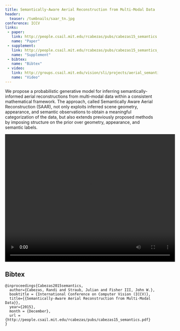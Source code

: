 ```yaml
---
title: Semantically-Aware Aerial Reconstruction from Multi-Modal Data
header:
  teaser: /tumbnails/saar_tn.jpg
conference: ICCV
links: 
 - paper: 
   link: http://people.csail.mit.edu/rcabezas/pubs/cabezas15_semantics.pdf
   name: "Paper"
 - supplement: 
   link: http://people.csail.mit.edu/rcabezas/pubs/cabezas15_semantics_sup.pdf
   name: "Supplement"
 - bibtex: 
   name: "Bibtex"
 - video: 
   link: http://groups.csail.mit.edu/vision/sli/projects/aerial_semantics/spotlight_video.mp4
   name: "Video"
---
```

We propose a probabilistic generative model for inferring semantically-informed
aerial reconstructions from multi-modal data within a consistent mathematical
framework. The approach, called Semantically Aware Aerial Reconstruction
(SAAR), not only exploits inferred scene geometry, appearance, and semantic
observations to obtain a meaningful categorization of the data, but also
extends previously proposed methods by imposing structure on the prior over
geometry, appearance, and semantic labels.

<center>
<video width="560" height="420" controls>
<source src="http://groups.csail.mit.edu/vision/sli/projects/aerial_semantics/spotlight_video.mp4" type="video/mp4">
Your browser does not support the video tag.
</video>
</center>

## Bibtex <a id="bibtex"></a>
```
@inproceedings{Cabezas2015semantics,
  author={Cabezas, Randi and Straub, Julian and Fisher III, John W.}, 
  booktitle = {International Conference on Computer Vision (ICCV)},
  title={{Semantically-Aware Aerial Reconstruction from Multi-Modal Data}},
  year={2015},
  month = {December},
  url = {http://people.csail.mit.edu/rcabezas/pubs/cabezas15_semantics.pdf}
}
```
